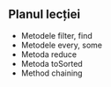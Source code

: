 ## Planul lecției

- Metodele filter, find
- Metodele every, some
- Metoda reduce
- Metoda toSorted
- Method chaining

